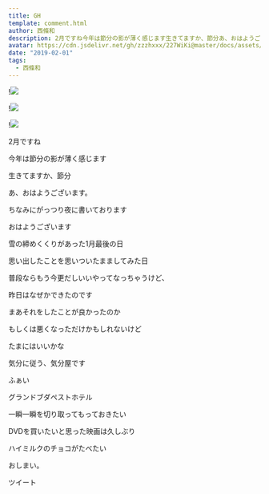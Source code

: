 ```yaml
---
title: GH
template: comment.html
author: 西條和
description: 2月ですね今年は節分の影が薄く感じます生きてますか、節分あ、おはようございます。...
avatar: https://cdn.jsdelivr.net/gh/zzzhxxx/227WiKi@master/docs/assets/photo/avatar/nagomi.jpg
date: "2019-02-01"
tags:
  - 西條和
---
```


!![](https://cdn.jsdelivr.net/gh/227WiKi/227WiKi-image@master/blog-image/nagomi-2019-02-01_1.jpg)

!![](https://cdn.jsdelivr.net/gh/227WiKi/227WiKi-image@master/blog-image/nagomi-2019-02-01_2.jpg)

!![](https://cdn.jsdelivr.net/gh/227WiKi/227WiKi-image@master/blog-image/nagomi-2019-02-01_3.jpg)














2月ですね












今年は節分の影が薄く感じます









生きてますか、節分





















あ、おはようございます。










ちなみにがっつり夜に書いております











おはようございます



















雪の締めくくりがあった1月最後の日














思い出したことを思いついたまましてみた日











普段ならもう今更だしいいやってなっちゃうけど、








昨日はなぜかできたのです











まあそれをしたことが良かったのか


もしくは悪くなっただけかもしれないけど















たまにはいいかな












気分に従う、気分屋です












ふぁい














グランドブダペストホテル












一瞬一瞬を切り取ってもっておきたい










DVDを買いたいと思った映画は久しぶり








































ハイミルクのチョコがたべたい















おしまい。


ツイート



